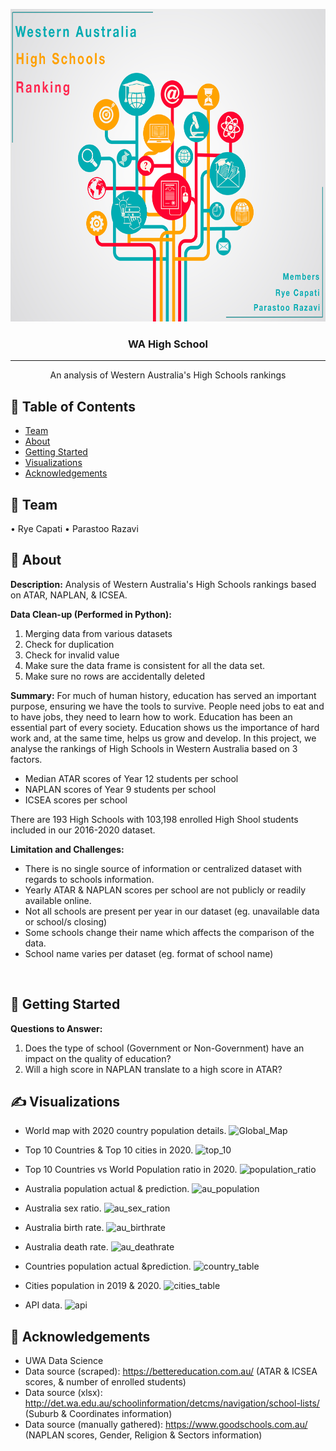 <p align="center">
  <a href="" rel="noopener">
 <img width=700px height=500px src="images/logo.PNG" alt="Project logo"></a>
</p>

<h3 align="center">WA High School</h3>

<div align="center">

</div>

---

<p align="center">  An analysis of Western Australia's High Schools rankings
    <br> 
</p>

## 📝 Table of Contents

- [Team](#Team)
- [About](#about)
- [Getting Started](#getting_started)
- [Visualizations](#visualizations)
- [Acknowledgements](#acknowledgement)


## 🧐 Team <a name = "Team"></a>
•	Rye Capati
•	Parastoo Razavi


## 🧐 About <a name = "about"></a>
**Description:**
Analysis of Western Australia's High Schools rankings based on ATAR, NAPLAN, & ICSEA.
<br>

**Data Clean-up (Performed in Python):**
1.	Merging data from various datasets
2.	Check for duplication
3.	Check for invalid value
4.	Make sure the data frame is consistent for all the data set.
5.	Make sure no rows are accidentally deleted


**Summary:**
For much of human history, education has served an important purpose, ensuring we have the tools to survive. People need jobs to eat and to have jobs, they need to learn how to work.
Education has been an essential part of every society. Education shows us the importance of hard work and, at the same time, helps us grow and develop.
In this project, we analyse the rankings of High Schools in Western Australia based on 3 factors.
- Median ATAR scores of Year 12 students per school 
- NAPLAN scores of Year 9 students per school 
- ICSEA scores per school

There are 193 High Schools with 103,198 enrolled High Shool students included in our 2016-2020 dataset.
<br>


**Limitation and Challenges:**
- There is no single source of information or centralized dataset with regards to schools information.
- Yearly ATAR & NAPLAN scores per school are not publicly or readily available online. 
- Not all schools are present per year in our dataset (eg. unavailable data or school/s closing) 
- Some schools change their name which affects the comparison of the data. 
- School name varies per dataset (eg. format of school name)
<br>


## 🏁 Getting Started <a name = "getting_started"></a>

**Questions to Answer:** <br>
1.	Does the type of school (Government or Non-Government) have an impact on the quality of education?
2.	Will a high score in NAPLAN translate to a high score in ATAR?


## ✍️ Visualizations <a name = "visualizations"></a>

* World map with 2020 country population details. 
![Global_Map](images/global_map.PNG)

* Top 10 Countries & Top 10 cities in 2020. 
![top_10](images/top_10.PNG)

* Top 10 Countries vs World Population ratio in 2020. 
![population_ratio](images/population_ratio.PNG)

* Australia population actual & prediction. 
![au_population](images/australia_population.PNG)

* Australia sex ratio. 
![au_sex_ration](images/australia_sex_ratio.PNG)

* Australia birth rate. 
![au_birthrate](images/australia_birthrate.PNG)

* Australia death rate. 
![au_deathrate](images/australia_deathrate.PNG)

* Countries population actual &prediction. 
![country_table](images/country_table.PNG)

* Cities population in 2019 & 2020. 
![cities_table](images/city_table.PNG)

* API data. 
![api](images/api.PNG)

## 🎉 Acknowledgements <a name = "acknowledgement"></a>
- UWA Data Science
- Data source (scraped): https://bettereducation.com.au/ (ATAR & ICSEA scores, & number of enrolled students)
- Data source (xlsx): http://det.wa.edu.au/schoolinformation/detcms/navigation/school-lists/ (Suburb & Coordinates information)
- Data source (manually gathered): https://www.goodschools.com.au/ (NAPLAN scores, Gender, Religion & Sectors information)
